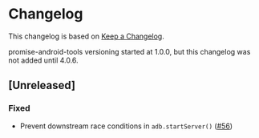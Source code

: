 # Changelog

This changelog is based on [Keep a Changelog](https://keepachangelog.com/en/1.0.0/).

promise-android-tools versioning started at 1.0.0, but this changelog was not added until 4.0.6.

## [Unreleased]
### Fixed

- Prevent downstream race conditions in `adb.startServer()` ([#56](https://github.com/ubports/promise-android-tools/pull/56))
